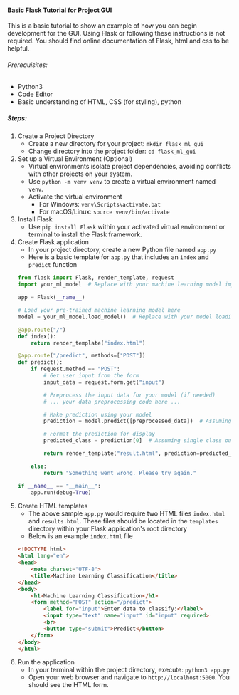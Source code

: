 #### Basic Flask Tutorial for Project GUI
This is a basic tutorial to show an example of how you can begin development for the GUI. Using Flask or following these instructions is not required. You should find online documentation of Flask, html and css to be helpful.


###### Prerequisites:
- Python3
- Code Editor
- Basic understanding of HTML, CSS (for styling), python

##### Steps:
1. Create a Project Directory
   - Create a new directory for your project: `mkdir flask_ml_gui`
   - Change directory into the project folder: `cd flask_ml_gui`
2. Set up a Virtual Environment (Optional)
   - Virtual environments isolate project dependencies, avoiding conflicts with other projects on your system. 
   - Use `python -m venv venv` to create a virtual environment named `venv`.
   - Activate the virtual environment
     - For Windows: `venv\Scripts\activate.bat`
     - For macOS/Linux: `source venv/bin/activate`
3. Install Flask
   - Use `pip install Flask` within your activated virtual environment or terminal to install the Flask framework.  
4. Create Flask application
   - In your project directory, create a new Python file named `app.py`
   - Here is a basic template for `app.py` that includes an `index` and `predict` function
    ```Python
    from flask import Flask, render_template, request
    import your_ml_model  # Replace with your machine learning model import

    app = Flask(__name__)

    # Load your pre-trained machine learning model here
    model = your_ml_model.load_model()  # Replace with your model loading logic

    @app.route("/")
    def index():
        return render_template("index.html")

    @app.route("/predict", methods=["POST"])
    def predict():
        if request.method == "POST":
            # Get user input from the form
            input_data = request.form.get("input")

            # Preprocess the input data for your model (if needed)
            # ... your data preprocessing code here ...

            # Make prediction using your model
            prediction = model.predict([preprocessed_data])  # Assuming a list input

            # Format the prediction for display
            predicted_class = prediction[0]  # Assuming single class output

            return render_template("result.html", prediction=predicted_class)

        else:
            return "Something went wrong. Please try again."

    if __name__ == "__main__":
        app.run(debug=True)
    ```
5. Create HTML templates
    - The above sample `app.py` would require two HTML files `index.html` and `results.html`. These files should be located in the `templates` directory within your Flask application's root directory
    - Below is an example `index.html` file
    ```HTML
    <!DOCTYPE html>
    <html lang="en">
    <head>
        <meta charset="UTF-8">
        <title>Machine Learning Classification</title>
    </head>
    <body>
        <h1>Machine Learning Classification</h1>
        <form method="POST" action="/predict">
            <label for="input">Enter data to classify:</label>
            <input type="text" name="input" id="input" required>
            <br>
            <button type="submit">Predict</button>
        </form>
    </body>
    </html>
    ```
6. Run the application
   - In your terminal within the project directory, execute: `python3 app.py`
   - Open your web browser and navigate to `http://localhost:5000`. You should see the HTML form. 